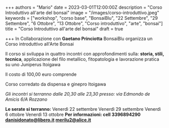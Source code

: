 +++
authors = "Mario"
date = 2023-03-01T12:00:00Z
description = "Corso Introduttivo all'arte del bonsai"
image = "/images/corso-introduttivo.jpeg"
keywords = ["workshop", "corso base", "BonsaiBlu", "22 Settembre", "29 Settembre", "6 Ottobre", "13 Ottobre", "Corso introduttivo", "arte", "bonsai"]
title = "Corso Introduttivo all'arte del bonsai"
draft = true

+++
In Collaborazione con **Gaetano Princiotta** BonsaiBlu organizza un Corso introduttivo
all'Arte Bonsai

Il corso si sviluppa in quattro incontri con approfondimenti sulla: **storia, stili, tecnica**, applicazione del filo metallico, fitopatologia e lavorazione pratica su uno Juniperus Itoigawa

Il costo di 100,00 euro comprende

Corso corredato da dispensa e
ginepro Itoigawa

*Gli incontri si terranno dalle 20,30 alle 23,30 presso: via Edmondo de Amicis 6/A
Rozzano*

**Le serate si terranno:**
Venerdì 22 settembre
Venerdì 29 settembre
Venerdì 6 ottobre
Venerdì 13 ottobre
**Per informazioni: cell 3396894290 danisidonato@libero.it merilu2@alice.it**
